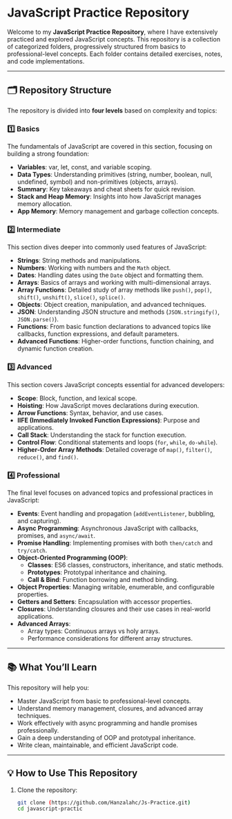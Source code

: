 # JavaScript Practice Repository  

Welcome to my **JavaScript Practice Repository**, where I have extensively practiced and explored JavaScript concepts. This repository is a collection of categorized folders, progressively structured from basics to professional-level concepts. Each folder contains detailed exercises, notes, and code implementations.  

---

## 🗂️ Repository Structure  

The repository is divided into **four levels** based on complexity and topics:  

### 1️⃣ **Basics**  
The fundamentals of JavaScript are covered in this section, focusing on building a strong foundation:  
- **Variables**: var, let, const, and variable scoping.  
- **Data Types**: Understanding primitives (string, number, boolean, null, undefined, symbol) and non-primitives (objects, arrays).  
- **Summary**: Key takeaways and cheat sheets for quick revision.  
- **Stack and Heap Memory**: Insights into how JavaScript manages memory allocation.  
- **App Memory**: Memory management and garbage collection concepts.  

### 2️⃣ **Intermediate**  
This section dives deeper into commonly used features of JavaScript:  
- **Strings**: String methods and manipulations.  
- **Numbers**: Working with numbers and the `Math` object.  
- **Dates**: Handling dates using the `Date` object and formatting them.  
- **Arrays**: Basics of arrays and working with multi-dimensional arrays.  
- **Array Functions**: Detailed study of array methods like `push()`, `pop()`, `shift()`, `unshift()`, `slice()`, `splice()`.  
- **Objects**: Object creation, manipulation, and advanced techniques.  
- **JSON**: Understanding JSON structure and methods (`JSON.stringify()`, `JSON.parse()`).  
- **Functions**: From basic function declarations to advanced topics like callbacks, function expressions, and default parameters.  
- **Advanced Functions**: Higher-order functions, function chaining, and dynamic function creation.  

### 3️⃣ **Advanced**  
This section covers JavaScript concepts essential for advanced developers:  
- **Scope**: Block, function, and lexical scope.  
- **Hoisting**: How JavaScript moves declarations during execution.  
- **Arrow Functions**: Syntax, behavior, and use cases.  
- **IIFE (Immediately Invoked Function Expressions)**: Purpose and applications.  
- **Call Stack**: Understanding the stack for function execution.  
- **Control Flow**: Conditional statements and loops (`for`, `while`, `do-while`).  
- **Higher-Order Array Methods**: Detailed coverage of `map()`, `filter()`, `reduce()`, and `find()`.  

### 4️⃣ **Professional**  
The final level focuses on advanced topics and professional practices in JavaScript:  
- **Events**: Event handling and propagation (`addEventListener`, bubbling, and capturing).  
- **Async Programming**: Asynchronous JavaScript with callbacks, promises, and `async/await`.  
- **Promise Handling**: Implementing promises with both `then/catch` and `try/catch`.  
- **Object-Oriented Programming (OOP)**:  
  - **Classes**: ES6 classes, constructors, inheritance, and static methods.  
  - **Prototypes**: Prototypal inheritance and chaining.  
  - **Call & Bind**: Function borrowing and method binding.  
- **Object Properties**: Managing writable, enumerable, and configurable properties.  
- **Getters and Setters**: Encapsulation with accessor properties.  
- **Closures**: Understanding closures and their use cases in real-world applications.  
- **Advanced Arrays**:  
  - Array types: Continuous arrays vs holy arrays.  
  - Performance considerations for different array structures.  

---

## 📚 What You’ll Learn  

This repository will help you:  
- Master JavaScript from basic to professional-level concepts.  
- Understand memory management, closures, and advanced array techniques.  
- Work effectively with async programming and handle promises professionally.  
- Gain a deep understanding of OOP and prototypal inheritance.  
- Write clean, maintainable, and efficient JavaScript code.  

---

## 💡 How to Use This Repository  

1. Clone the repository:  
   ```bash  
   git clone (https://github.com/Hanzalahc/Js-Practice.git)
   cd javascript-practic
